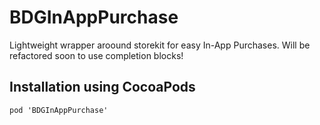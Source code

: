 # BDGInAppPurchase

Lightweight wrapper aroound storekit for easy In-App Purchases. Will be refactored soon to use completion blocks!

## Installation using CocoaPods
```
pod 'BDGInAppPurchase'
```